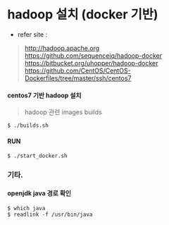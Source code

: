 hadoop 설치 (docker 기반)
=========================

-	refer site :

> http://hadoop.apache.org <br /> https://github.com/sequenceiq/hadoop-docker <br /> https://bitbucket.org/uhopper/hadoop-docker <br /> https://github.com/CentOS/CentOS-Dockerfiles/tree/master/ssh/centos7

#### centos7 기반 hadoop 설치

> hadoop 관련 images builds

```
$ ./builds.sh
```

#### RUN

```
$ ./start_docker.sh
```

### 기타.

#### openjdk java 경로 확인

```
$ which java
$ readlink -f /usr/bin/java
```
